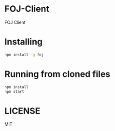 # FOJ-Client

FOJ Client

# Installing

```bash
npm install -g foj
```

# Running from cloned files

```bash
npm install
npm start
```
# LICENSE

MIT
